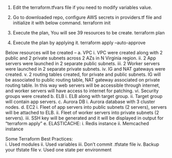
1. Edit the terraform.tfvars file if you need to modify variables value.
2. Go to downloaded repo, configure AWS secrets in providers.tf file and initialize it with
below command.
terraform init

3. Execute the plan, You will see 39 resources to be create.
terraform plan

4. Execute the plan by applying it.
terraform apply –auto-approve

Below resources will be created –
a. VPC
      i. VPC were created along with 2 public and 2 private subnets across 2 AZs in N Virginia
      region.
      ii. 2 App servers were launched in 2 separate public subnets.
      iii. 2 Worker servers were launched in 2 separate private subnets.
      iv. IG and NAT gateways were created.
      v. 2 routing tables created, for private and public subnets. IG will be associated to public
      routing table, NAT gateway associated on private routing table. In this way web servers
      will be accessible through internet, and worker servers will have access to internet for
      patching.
      vi. Security groups were created
b. ELB
      i. ELB along with target group.
      ii. Target group will contain app servers.
c. Aurora DB
      i. Aurora database with 3 cluster nodes.
d. EC2
      i. Fleet of app servers into public subnets (2 servers), servers will be attached to ELB.
      ii. Fleet of worker servers into private subnets (2 servers).
      iii. SSH key will be generated and it will be displayed in output for “terraform apply”
e. ELASTICACHE:
      i.  Redis instance
      ii. Memcached instance
      
Some Terraform Best Practices:  
      i. Used modules
      ii. Used variables
      iii. Don’t commit .tfstate file
      iv. Backup your tfstate file
      v. Used one state per environment
